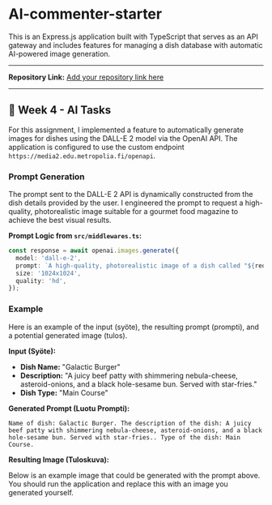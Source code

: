 # AI-commenter-starter

This is an Express.js application built with TypeScript that serves as an API gateway and includes features for managing a dish database with automatic AI-powered image generation.

---

**Repository Link:** [Add your repository link here](https://github.com/your-username/your-repo)

---

## 📝 Week 4 - AI Tasks

For this assignment, I implemented a feature to automatically generate images for dishes using the DALL-E 2 model via the OpenAI API. The application is configured to use the custom endpoint `https://media2.edu.metropolia.fi/openapi`.

### Prompt Generation

The prompt sent to the DALL-E 2 API is dynamically constructed from the dish details provided by the user. I engineered the prompt to request a high-quality, photorealistic image suitable for a gourmet food magazine to achieve the best visual results.

**Prompt Logic from `src/middlewares.ts`:**
```typescript
const response = await openai.images.generate({
  model: 'dall-e-2',
  prompt: `A high-quality, photorealistic image of a dish called "${req.body.dish_name}". It is a ${req.body.dish_type}. The dish is described as: "${req.body.description}". The image should be well-lit, appetizing, and styled for a gourmet food magazine.`,
  size: '1024x1024',
  quality: 'hd',
});
```

### Example

Here is an example of the input (syöte), the resulting prompt (prompti), and a potential generated image (tulos).

**Input (Syöte):**
*   **Dish Name:** "Galactic Burger"
*   **Description:** "A juicy beef patty with shimmering nebula-cheese, asteroid-onions, and a black hole-sesame bun. Served with star-fries."
*   **Dish Type:** "Main Course"

**Generated Prompt (Luotu Prompti):**
```
Name of dish: Galactic Burger. The description of the dish: A juicy beef patty with shimmering nebula-cheese, asteroid-onions, and a black hole-sesame bun. Served with star-fries.. Type of the dish: Main Course.
```

**Resulting Image (Tuloskuva):**

Below is an example image that could be generated with the prompt above. You should run the application and replace this with an image you generated yourself.
